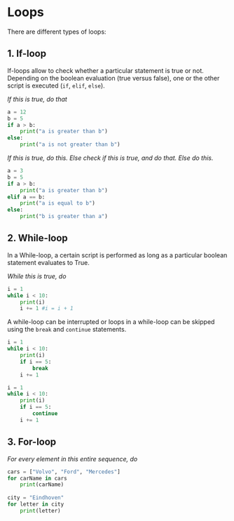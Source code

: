# Loops

There are different types of loops:

## 1. If-loop 
If-loops allow to check whether a particular statement is true or not. Depending on the boolean evaluation (true versus false), one or the other script is executed (```if```, ```elif```, ```else```).

*If this is true, do that*

```python
a = 12
b = 5
if a > b:
	print("a is greater than b")
else:
	print("a is not greater than b")
```

*If this is true, do this. Else check if this is true, and do that. Else do this.*

```python
a = 3
b = 5
if a > b:
	print("a is greater than b")
elif a == b:
	print("a is equal to b")
else:
	print("b is greater than a")
```

## 2. While-loop
In a While-loop, a certain script is performed as long as a particular boolean statement evaluates to True.

*While this is true, do*

```python
i = 1
while i < 10:
	print(i)
	i += 1 #i = i + 1
```

A while-loop can be interrupted or loops in a while-loop can be skipped using the ```break``` and ```continue``` statements.

```python
i = 1
while i < 10:
	print(i)
	if i == 5:
		break
	i += 1

i = 1
while i < 10:
	print(i)
	if i == 5:
		continue
	i += 1
```

## 3. For-loop
*For every element in this entire sequence, do*

```python
cars = ["Volvo", "Ford", "Mercedes"]
for carName in cars
	print(carName)
		
city = "Eindhoven"
for letter in city
	print(letter)
```








